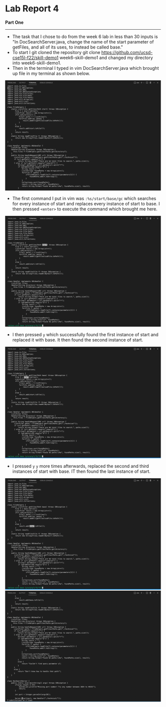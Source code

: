 # Lab Report 4


**Part One**

---

* The task that I chose to do from the week 6 lab in less than 30 inputs is "In DocSearchServer.java, change the name of the start parameter of getFiles, and all of its uses, to instead be called base." 
* To start I git cloned the repository git clone https://github.com/ucsd-cse15l-f22/skill-demo1 week6-skill-demo1 and changed my directory into week6-skill-demo1. 
* Then in the terminal I typed in vim DocSearchServer.java which brought up file in my terminal as shown below. 

![step1](step1.png)

* The first command I put in vim was `:%s/start/base/gc` which searches for every instance of start and replaces every instance of start to base. I then pressed `<enter>` to execute the command which brought me here. 

![step2](step2.png)

* I then pressed `y` which successfully found the first instance of start and replaced it with base. It then found the second instance of start. 

![step3](step3.png)

* I pressed `y` `y` more times afterwards, replaced the second and third instances of start with base. IT then found the last instance of start. 

![step4](step4.png)
![step5](step5.png)